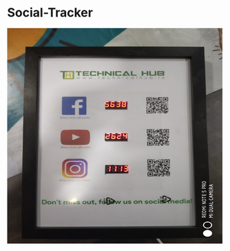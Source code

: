 # Social-Tracker
<img src="https://github.com/KusumaKalyan/Social-Tracker/blob/main/social%20tracker.jpg" width=500 height=500/>
